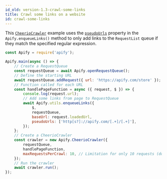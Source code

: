 ```yaml
---
id_old: version-1.3-crawl-some-links
title: Crawl some links on a website
id: crawl-some-links
---
```


This [`CheerioCrawler`](/docs/api/cheerio-crawler) example uses the [`pseudoUrls`](/docs/api/pseudo-url) property in the `Apify.enqueueLinks()` method
to only add links to the `RequestList` queue if they match the specified regular expression.

```javascript
const Apify = require('apify');

Apify.main(async () => {
    // Create a RequestQueue
    const requestQueue = await Apify.openRequestQueue();
    // Define the starting URL
    await requestQueue.addRequest({ url: 'https://apify.com/store' });
    // Function called for each URL
    const handlePageFunction = async ({ request, $ }) => {
        console.log(request.url);
        // Add some links from page to RequestQueue
        await Apify.utils.enqueueLinks({
            $,
            requestQueue,
            baseUrl: request.loadedUrl,
            pseudoUrls: ['http[s?]://apify.com/[.+]/[.+]'],
        });
    };
    // Create a CheerioCrawler
    const crawler = new Apify.CheerioCrawler({
        requestQueue,
        handlePageFunction,
        maxRequestsPerCrawl: 10, // Limitation for only 10 requests (do not use if you want to crawl all links)
    });
    // Run the crawler
    await crawler.run();
});
```
